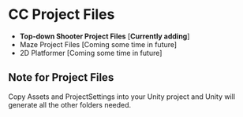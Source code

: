 # CC Project Files
- **Top-down Shooter Project Files** [**Currently adding**]
- Maze Project Files [Coming some time in future]
- 2D Platformer [Coming some time in future]

## Note for Project Files 
Copy Assets and ProjectSettings into your Unity project and Unity will generate all the other folders needed.
